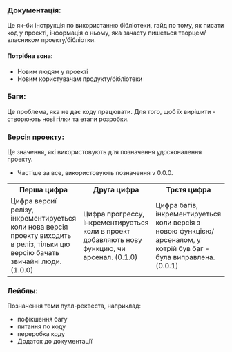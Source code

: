 ### Документація:
Це як-би інструкція по використанню бібліотеки, гайд по тому, як писати код у проекті, інформація о ньому, яка зачасту пишеться творцем/власником проекту/бібліотки.
#### Потрібна вона:
- Новим людям у проекті
- Новим користувачам продукту/бібліотеки

### Баги:
Це проблема, яка не дає коду працювати. Для того, щоб їх вирішити - створюють нові гілки та етапи розробки.

### Версія проекту:
Це значення, які використовують для позначення удосконалення проекту.
- Частіше за все, використовують позначення v 0.0.0.
<table>
    <tr>
        <th>Перша цифра</th>
        <th>Друга цифра</th>
        <th>Трєтя цифра</th>
    </tr>
    <tr>
        <td>Цифра версиї релізу, інкрементируеться коли нова версія проекту виходить в реліз, тільки цю версію бачать звичайні люди. (1.0.0)</td>
        <td>Цифра прогрессу, інкрементируеться коли в проект добавляють нову функцию, чи арсенал. (0.1.0)</td>
        <td>Цифра багів, інкрементируеться коли версія з новою функцією/арсеналом, у котрій був баг - була виправлена. (0.0.1)</td>
    </tr>
</table>

### Лейблы:
Позначення теми пулл-реквеста, наприклад:
- пофікшення багу
- питання по коду
- переробка коду
- Додаток до документації